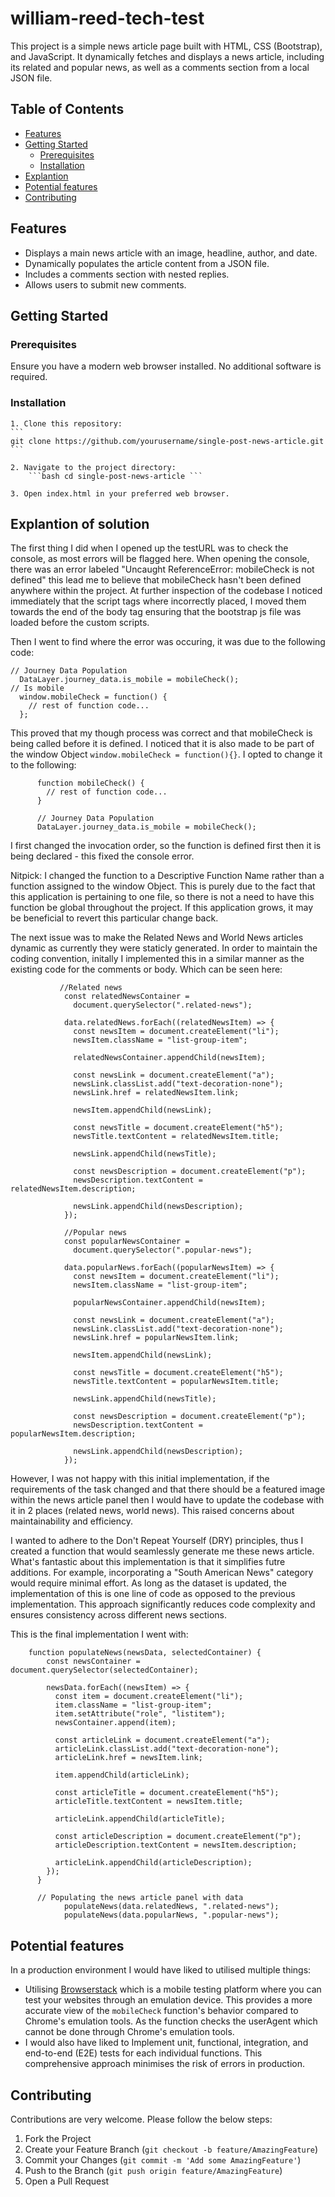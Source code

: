 # william-reed-tech-test

This project is a simple news article page built with HTML, CSS (Bootstrap), and JavaScript. It dynamically fetches and displays a news article, including its related and popular news, as well as a comments section from a local JSON file.

## Table of Contents

- [Features](#features)
- [Getting Started](#getting-started)
  - [Prerequisites](#prerequisites)
  - [Installation](#installation)
- [Explantion](#explantion)
- [Potential features](#potential-features)
- [Contributing](#contributing)

## Features

- Displays a main news article with an image, headline, author, and date.
- Dynamically populates the article content from a JSON file.
- Includes a comments section with nested replies.
- Allows users to submit new comments.

## Getting Started

### Prerequisites

Ensure you have a modern web browser installed. No additional software is required.

### Installation
    1. Clone this repository:
    ```
    git clone https://github.com/yourusername/single-post-news-article.git
    ```

    2. Navigate to the project directory:
        ```bash cd single-post-news-article ```

    3. Open index.html in your preferred web browser.

## Explantion of solution
The first thing I did when I opened up the testURL was to check the console, as most errors will be flagged here. When opening the console, there was an error labeled "Uncaught ReferenceError: mobileCheck is not defined" this lead me to believe that mobileCheck hasn't been defined anywhere within the project. At further inspection of the codebase I noticed immediately that the script tags where incorrectly placed, I moved them towards the end of the body tag ensuring that the bootstrap js file was loaded before the custom scripts. 


Then I went to find where the error was occuring, it was due to the following code: 

```
// Journey Data Population
  DataLayer.journey_data.is_mobile = mobileCheck();
// Is mobile
  window.mobileCheck = function() {
    // rest of function code...
  };

```

This proved that my though process was correct and that mobileCheck is being called before it is defined. I noticed that it is also made to be part of the window Object ```window.mobileCheck = function(){}```. I opted to change it to the following:

```
      function mobileCheck() {
        // rest of function code...
      }

      // Journey Data Population
      DataLayer.journey_data.is_mobile = mobileCheck();
```

I first changed the invocation order, so the function is defined first then it is being declared - this fixed the console error. 

Nitpick: I changed the function to a Descriptive Function Name rather than a function assigned to the window Object. This is purely due to the fact that this application is pertaining to one file, so there is not a need to have this function be global throughout the project. If this application grows, it may be beneficial to revert this particular change back.


The next issue was to make the Related News and World News articles dynamic as currently they were staticly generated. In order to maintain the coding convention, initally I implemented this in a similar manner as the existing code for the comments or body. Which can be seen here:

```
           //Related news
            const relatedNewsContainer =
              document.querySelector(".related-news");

            data.relatedNews.forEach((relatedNewsItem) => {
              const newsItem = document.createElement("li");
              newsItem.className = "list-group-item";

              relatedNewsContainer.appendChild(newsItem);

              const newsLink = document.createElement("a");
              newsLink.classList.add("text-decoration-none");
              newsLink.href = relatedNewsItem.link;

              newsItem.appendChild(newsLink);

              const newsTitle = document.createElement("h5");
              newsTitle.textContent = relatedNewsItem.title;

              newsLink.appendChild(newsTitle);

              const newsDescription = document.createElement("p");
              newsDescription.textContent = relatedNewsItem.description;

              newsLink.appendChild(newsDescription);
            });

            //Popular news
            const popularNewsContainer =
              document.querySelector(".popular-news");

            data.popularNews.forEach((popularNewsItem) => {
              const newsItem = document.createElement("li");
              newsItem.className = "list-group-item";

              popularNewsContainer.appendChild(newsItem);

              const newsLink = document.createElement("a");
              newsLink.classList.add("text-decoration-none");
              newsLink.href = popularNewsItem.link;

              newsItem.appendChild(newsLink);

              const newsTitle = document.createElement("h5");
              newsTitle.textContent = popularNewsItem.title;

              newsLink.appendChild(newsTitle);

              const newsDescription = document.createElement("p");
              newsDescription.textContent = popularNewsItem.description;

              newsLink.appendChild(newsDescription);
            });
```

However, I was not happy with this initial implementation, if the requirements of the task changed and that there should be a featured image within the news article panel then I would have to update the codebase with it in 2 places (related news, world news). This raised concerns about maintainability and efficiency. 

I wanted to adhere to the Don't Repeat Yourself (DRY) principles, thus I created a function that would seamlessly generate me these news article. What's fantastic about this implementation is that it simplifies futre additions. For example, incorporating a "South American News" category would require minimal effort. As long as the dataset is updated, the implementation of this is one line of code as opposed to the previous implementation. This approach significantly reduces code complexity and ensures consistency across different news sections.


This is the final implementation I went with:

```
    function populateNews(newsData, selectedContainer) {
        const newsContainer = document.querySelector(selectedContainer);

        newsData.forEach((newsItem) => {
          const item = document.createElement("li");
          item.className = "list-group-item";
          item.setAttribute("role", "listitem");
          newsContainer.append(item);

          const articleLink = document.createElement("a");
          articleLink.classList.add("text-decoration-none");
          articleLink.href = newsItem.link;

          item.appendChild(articleLink);

          const articleTitle = document.createElement("h5");
          articleTitle.textContent = newsItem.title;

          articleLink.appendChild(articleTitle);

          const articleDescription = document.createElement("p");
          articleDescription.textContent = newsItem.description;

          articleLink.appendChild(articleDescription);
        });
      }
```

```
      // Populating the news article panel with data
            populateNews(data.relatedNews, ".related-news");
            populateNews(data.popularNews, ".popular-news");
```

## Potential features
In a production environment I would have liked to utilised multiple things: 

* Utilising [Browserstack](https://www.browserstack.com/) which is a mobile testing platform where you can test your websites through an emulation device. This provides a more accurate view of the `mobileCheck` function's behavior compared to Chrome's emulation tools. As the function checks the userAgent which cannot be done through Chrome's emulation tools.
* I would also have liked to Implement unit, functional, integration, and end-to-end (E2E) tests for each individual functions. This comprehensive approach minimises the risk of errors in production.


## Contributing

Contributions are very welcome. Please follow the below steps:

1. Fork the Project
2. Create your Feature Branch (`git checkout -b feature/AmazingFeature`)
3. Commit your Changes (`git commit -m 'Add some AmazingFeature'`)
4. Push to the Branch (`git push origin feature/AmazingFeature`)
5. Open a Pull Request
